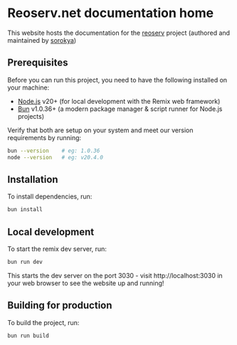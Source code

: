 # Reoserv.net documentation home

This website hosts the documentation for the [reoserv](https://github.com/sorokya/reoserv) project (authored and maintained by [sorokya](https://github.com/sorokya))

## Prerequisites

Before you can run this project, you need to have the following installed on your machine:

- [Node.js](https://nodejs.org/) v20+ (for local development with the Remix web framework)
- [Bun](https://bun.sh/) v1.0.36+ (a modern package manager & script runner for Node.js projects)

Verify that both are setup on your system and meet our version requirements by running:

```sh
bun --version    # eg: 1.0.36
node --version   # eg: v20.4.0
```

## Installation

To install dependencies, run:

```sh
bun install
```

## Local development

To start the remix dev server, run:

```sh
bun run dev
```

This starts the dev server on the port 3030 - visit http://localhost:3030 in your web browser to see the website up and running!

## Building for production

To build the project, run:

```sh
bun run build
```

